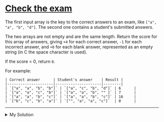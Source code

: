 # [Check the exam](https://www.codewars.com/kata/5a3dd29055519e23ec000074)

The first input array is the key to the correct answers to an exam, like `["a", "a", "b", "d"]`. The second one contains
a student's submitted answers.

The two arrays are not empty and are the same length. Return the score for this array of answers, giving `+4` for each
correct answer, `-1` for each incorrect answer, and `+0` for each blank answer, represented as an empty string (in C the
space character is used).

If the score < 0, return `0`.

For example:

```
| Correct answer      | Student's answer    | Result |
|---------------------|---------------------|--------|
| `["a", "a", "b", "b"]` | `["a", "c", "b", "d"]` | 6      |
| `["a", "a", "c", "b"]` | `["a", "a", "b", "" ]` | 7      |
| `["a", "a", "b", "c"]` | `["a", "a", "b", "c"]` | 16     |
| `["b", "c", "b", "a"]` | `["", "a", "a", "c"]`  | 0      |
```

---

<details><summary>My Solution</summary>

```js
function checkExam(array1, array2) {
  return Math.max(
    0,
    array2.reduce((acc, cur, i) => {
      if (cur === "") return acc;
      if (cur === array1[i]) return (acc += 4);
      else return (acc -= 1);
    }, 0),
  );
}
```

</details>
